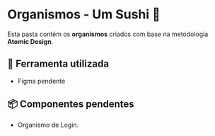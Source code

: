 # Organismos - Um Sushi 🍣

Esta pasta contém os **organismos** criados com base na metodologia **Atomic Design**.

## 🔧 Ferramenta utilizada
- Figma pendente

## 📦 Componentes pendentes

- Organismo de Login.
